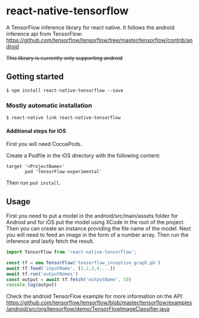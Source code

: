
# react-native-tensorflow

A TensorFlow inference library for react native.
It follows the android inference api from TensorFlow: https://github.com/tensorflow/tensorflow/tree/master/tensorflow/contrib/android

~~This library is currently only supporting android~~

## Getting started

`$ npm install react-native-tensorflow --save`

### Mostly automatic installation

`$ react-native link react-native-tensorflow`

#### Additional steps for iOS

First you will need CocoaPods.

Create a Podfile in the iOS directory with the following content:
```
target '<ProjectName>'
       pod 'TensorFlow-experimental'
 ```

Then run `pod install`.

## Usage

First you need to put a model in the android/src/main/assets folder for Android
and for iOS put the model using XCode in the root of the project.
Then you can create an instance providing the file name of the model.
Next you will need to feed an image in the form of a number array.
Then run the inference and lastly fetch the result.

```javascript
import TensorFlow from 'react-native-tensorflow';

const tf = new TensorFlow('tensorflow_inception_graph.pb')
await tf.feed('inputName', [1,2,3,4,...])
await tf.run('outputNames')
const output = await tf.fetch('outputName', 10)    
console.log(output)

```

Check the android TensorFlow example for more information on the API: https://github.com/tensorflow/tensorflow/blob/master/tensorflow/examples/android/src/org/tensorflow/demo/TensorFlowImageClassifier.java
